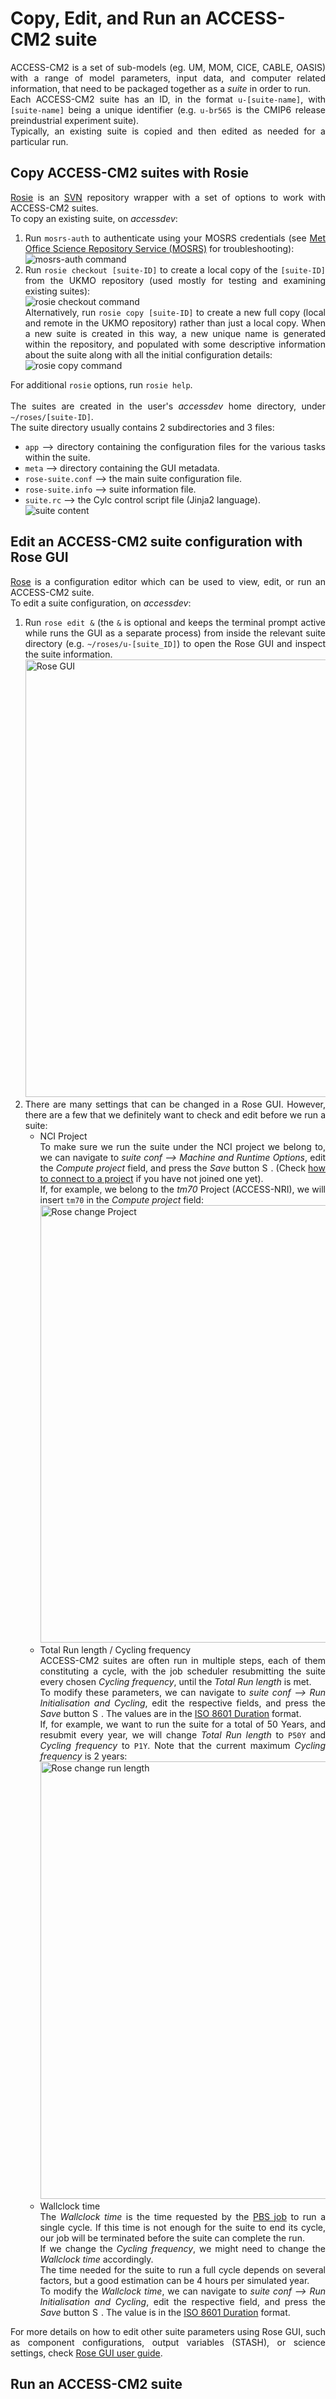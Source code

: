 <!-- ---
hide:
    - toc
--- -->
<!-- Lines above to hide table of content -->
# Copy, Edit, and Run an ACCESS-CM2 suite

<div style="text-align: justify">
ACCESS-CM2 is a set of sub-models (eg. UM, MOM, CICE, CABLE, OASIS) with a range of model parameters, input data, and computer related information, that need to be packaged together as a <i>suite</i> in order to run.
<br>
Each ACCESS-CM2 suite has an ID, in the format <code>u-[suite-name]</code>, with <code>[suite-name]</code> being a unique identifier (e.g. <code>u-br565</code> is the CMIP6 release preindustrial experiment suite).
<br>
Typically, an existing suite is copied and then edited as needed for a particular run.
<br>
</div>

## Copy ACCESS-CM2 suites with Rosie

<div style="text-align: justify">
<a href = "http://metomi.github.io/rose/doc/html/tutorial/rose/rosie.html" target="_blank">Rosie</a> is an <a href = "https://subversion.apache.org/" target="_blank">SVN</a> repository wrapper with a set of options to work with ACCESS-CM2 suites.
<br>
To copy an existing suite, on <i>accessdev</i>:
<!-- Change this to gadi/ARE when it will be completely possible to run CM2 fully on gadi-->
<ol>
    <li>
        Run <code>mosrs-auth</code> to authenticate using your MOSRS credentials (see 
        <a href="../access_cm2/getting-started/#met-office-science-repository-service-mosrs" target="_blank">Met Office Science Repository Service (MOSRS)</a> for troubleshooting):
        <br>
        <img src="../assets/mosrs-auth_command.gif" alt="mosrs-auth command">
    </li>
    <li>
        Run <code>rosie checkout [suite-ID]</code> to create a local copy of the <code>[suite-ID]</code> from the UKMO repository (used mostly for testing and examining existing suites):
        <br>
        <img src="../assets/rosie_checkout_command.gif" alt="rosie checkout command">
        <br>
        Alternatively, run <code>rosie copy [suite-ID]</code> to create a new full copy (local and remote in the UKMO repository) rather than just a local copy. When a new suite is created in this way, a new unique name is generated within the repository, and populated with some descriptive information about the suite along with all the initial configuration details:
        <br>
        <img src="../assets/rosie_copy_command.gif" alt="rosie copy command">
    </li>
</ol>
For additional <code>rosie</code> options, run <code>rosie help</code>.
<br><br>
The suites are created in the user's <i>accessdev</i> home directory, under <code>~/roses/[suite-ID]</code>.
<br>
The suite directory usually contains 2 subdirectories and 3 files:
<ul>
    <li><code>app</code> --> directory containing the configuration files for the various tasks within the suite.</li>
    <li><code>meta</code> --> directory containing the GUI metadata.</li>
    <li><code>rose-suite.conf</code> --> the main suite configuration file.</li>
    <li><code>rose-suite.info</code> --> suite information file.</li>
    <li><code>suite.rc</code> --> the Cylc control script file (Jinja2 language).</li>
    <img src="../assets/suite_content.gif" alt="suite content" />
</ul>
</div>

## Edit an ACCESS-CM2 suite configuration with Rose GUI

<div style="text-align: justify">
<a href = "http://metomi.github.io/rose/doc/html/index.html" target="_blank">Rose</a> is a configuration editor which can be used to view, edit, or run an ACCESS-CM2 suite.
<br>
To edit a suite configuration, on <i>accessdev</i>:
<!-- Change this to gadi/ARE when it will be completely possible to run CM2 fully on gadi-->
<ol>
    <li>
        Run <code>rose edit &</code> (the <code>&</code> is optional and keeps the terminal prompt active while runs the GUI as a separate process) from inside the relevant suite directory (e.g. <code>~/roses/u-[suite_ID]</code>) to open the Rose GUI and inspect the suite information.
        <br>
        <img src="../assets/rose_gui.gif" alt="Rose GUI" style="width:700px"/>
    </li>
    <li>
        There are many settings that can be changed in a Rose GUI. However, there are a few that we definitely want to check and edit before we run a suite:
        <ul>
            <li>
                NCI Project
                <br>
                To make sure we run the suite under the NCI project we belong to, we can navigate to <i>suite conf --> Machine and Runtime Options</i>, edit the <i>Compute project</i> field, and press the <i>Save</i> button <img src="../assets/save_button.png" alt="Save button" style="height:1em"/>. (Check <a href="https://opus.nci.org.au/display/Help/How+to+connect+to+a+project" target="_blank">how to connect to a project</a> if you have not joined one yet).
                <br>
                If, for example, we belong to the <i>tm70</i> Project (ACCESS-NRI), we will insert <code>tm70</code> in the <i>Compute project</i> field:
                <br>
                <img src="../assets/rose_change_project.gif" alt="Rose change Project" style="width:700px"/>
            </li>
            <li>
                Total Run length / Cycling frequency
                <br>
                ACCESS-CM2 suites are often run in multiple steps, each of them constituting a cycle, with the job scheduler resubmitting the suite every chosen <i>Cycling frequency</i>, until the <i>Total Run length</i> is met.
                <br>
                To modify these parameters, we can navigate to <i>suite conf --> Run Initialisation and Cycling</i>, edit the respective fields, and press the <i>Save</i> button <img src="../assets/save_button.png" alt="Save button" style="height:1em"/>. The values are in the <a href="https://en.wikipedia.org/wiki/ISO_8601#Durations" target="_blank">ISO 8601 Duration</a> format.
                <br>
                If, for example, we want to run the suite for a total of 50 Years, and resubmit every year, we will change <i>Total Run length</i> to <code>P50Y</code> and <i>Cycling frequency</i> to <code>P1Y</code>. Note that the current maximum <i>Cycling frequency</i> is 2 years:
                <br>
                <img src="../assets/rose_change_run_length.gif" alt="Rose change run length" style="width:700px"/>
            </li>
            <li>
                Wallclock time
                <br>
                The <i>Wallclock time</i> is the time requested by the <a href="../getting-started/#pbs-jobs" target="_blank">PBS job</a> to run a single cycle. If this time is not enough for the suite to end its cycle, our job will be terminated before the suite can complete the run. 
                <br>
                If we change the <i>Cycling frequency</i>, we might need to change the <i>Wallclock time</i> accordingly. 
                <br>
                The time needed for the suite to run a full cycle depends on several factors, but a good estimation can be 4 hours per simulated year.
                <br>
                To modify the <i>Wallclock time</i>, we can navigate to <i>suite conf --> Run Initialisation and Cycling</i>, edit the respective field, and press the <i>Save</i> button <img src="../assets/save_button.png" alt="Save button" style="height:1em"/>. The value is in the <a href="https://en.wikipedia.org/wiki/ISO_8601#Durations" target="_blank">ISO 8601 Duration</a> format.
            </li>
        </ul>
    </li>
</ol>
For more details on how to edit other suite parameters using Rose GUI, such as component configurations, output variables (STASH), or science settings, check <a href="../rose_gui_user_guide" target="_blank">Rose GUI user guide</a>.
</div>

## Run an ACCESS-CM2 suite

<br><br><br><br><br><br><br>
Note that each suite directory is copied to Gadi
when it is run with cylc, where the scripts are then sent to the PBS job queue.
There are two ways of editing a suite, approaches that can be used individually or in
conjunction, whichever the user finds most useful or easier. One is to use the Rose
GUI, the other is to use a text/terminal editor (e.g. nano, nedit, etc.).


Note that each suite directory is copied to Gadi when it is run with cylc, where the scripts are then sent to the PBS job queue. There are two ways to edit a suite:

1. Use the Rose GUI
2. Use a text/terminal editor (e.g. nano, emacs, etc.).

Rose and cylc are invariably used together in rose/cylc suites.


Pronounced ‘silk’, [cylc](https://cylc.github.io/cylc-doc/7.8.8/html/index.html) is a workflow engine that automatically executes tasks according to schedules and dependencies. Effectively a job scheduler, cylc deals with specifications for how the job will be run and the time steps of each sub-model.

Cylc also provides important capabilities for monitoring jobs, particularly for dealing with jobs that have failed during processing but can be restarted from a previous timestep (rather than starting all over again).

At NCI, the current version cylc 7 will be soon replaced by cylc 8. 
 
<!-- References -->
<br>
<h6>References:</h6>
<ul style="font-size:0.8em;">
    <li>
        <a href = "https://confluence.csiro.au/display/ACCESS/Using+CM2+suites+in+Rose+and+Cylc" target="_blank">https://confluence.csiro.au/display/ACCESS/Using+CM2+suites+in+Rose+and+Cylc</a>
    </li>
    <li>
        <a href = "https://nespclimate.com.au/wp-content/uploads/2020/10/Instruction-document-Getting_started_with_ACCESS.pdf" target="_blank">https://nespclimate.com.au/wp-content/uploads/2020/10/Instruction-document-Getting_started_with_ACCESS.pdf</a>
    </li>
    <li>
        <a href = "https://code.metoffice.gov.uk/doc/um/latest/um-training/rose-gui.html" target="_blank">https://code.metoffice.gov.uk/doc/um/latest/um-training/rose-gui.html</a>
    </li>
</ul>